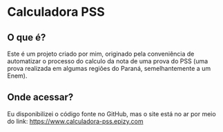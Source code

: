 # Calculadora PSS

## O que é?
  Este é um projeto criado por mim, originado pela conveniência de automatizar o processo do calculo da nota de uma prova do PSS (uma prova realizada em algumas regiões do Paraná, semelhantemente a um Enem).

## Onde acessar?
  Eu disponibilizei o código fonte no GitHub, mas o site está no ar por meio do link: https://www.calculadora-pss.epizy.com
